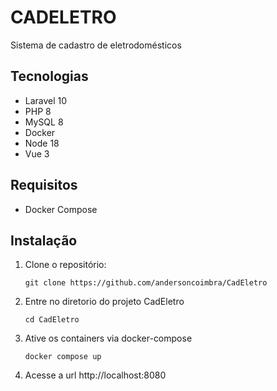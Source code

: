 # CADELETRO
Sistema de cadastro de eletrodomésticos

## Tecnologias
- Laravel 10
- PHP 8
- MySQL 8
- Docker
- Node 18
- Vue 3

## Requisitos

- Docker Compose

## Instalação

1. Clone o repositório:

   ```shell
   git clone https://github.com/andersoncoimbra/CadEletro
2. Entre no diretorio do projeto CadEletro
   ```shell
   cd CadEletro
3. Ative os containers via docker-compose
   ```shell
   docker compose up
4. Acesse a url http://localhost:8080